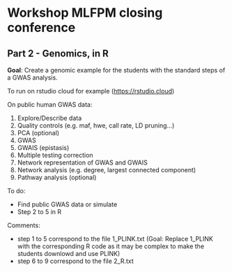 # Workshop MLFPM closing conference

## Part 2 - Genomics, in R

**Goal**: Create a genomic example for the students with the standard steps of a GWAS analysis.

To run on rstudio cloud for example (https://rstudio.cloud)

On public human GWAS data:

1. Explore/Describe data
2. Quality controls (e.g. maf, hwe, call rate, LD pruning...)
3. PCA (optional)
4. GWAS
5. GWAIS (epistasis)
6. Multiple testing correction
7. Network representation of GWAS and GWAIS
8. Network analysis (e.g. degree, largest connected component)
9. Pathway analysis (optional)

To do:
- Find public GWAS data or simulate
- Step 2 to 5 in R 

Comments:
- step 1 to 5 correspond to the file 1_PLINK.txt (Goal: Replace 1_PLINK with the corresponding R code as it may be complex to make the students downlowd and use PLINK)
- step 6 to 9 correspond to the file 2_R.txt
